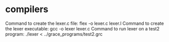 # compilers
Command to create the lexer.c file:
flex -o lexer.c lexer.l
Command to create the lexer executable:
gcc -o lexer lexer.c 
Command to run lexer on a test2 program:
./lexer < ../grace_programs/test2.grc




